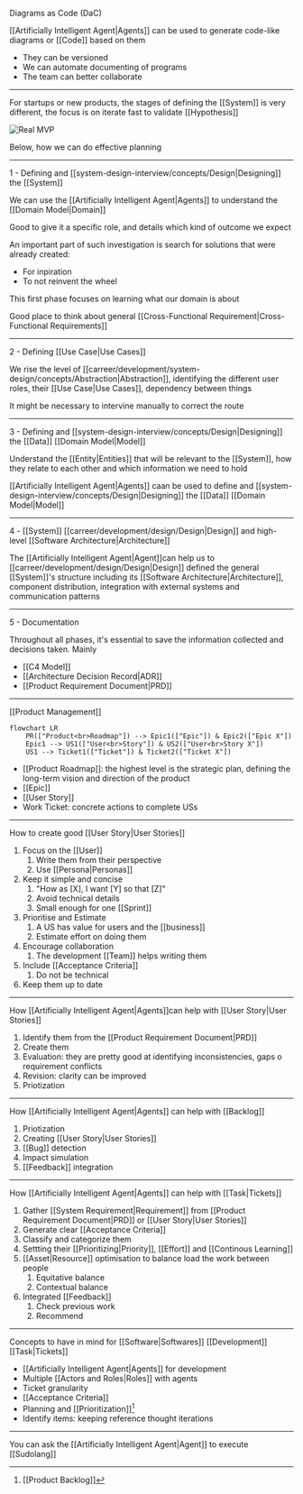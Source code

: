 Diagrams as Code (DaC)

[[Artificially Intelligent Agent|Agents]] can be used to generate code-like diagrams or [[Code]] based on them

- They can be versioned
- We can automate documenting of programs
- The team can better collaborate

---

For startups or new products, the stages of defining the [[System]] is very different, the focus is on iterate fast to validate [[Hypothesis]]

![Real MVP](./MVP.jpg)

Below, how we can do effective planning

---

1 - Defining and [[system-design-interview/concepts/Design|Designing]] the [[System]]

We can use the [[Artificially Intelligent Agent|Agents]] to understand the [[Domain Model|Domain]]

Good to give it a specific role, and details which kind of outcome we expect

An important part of such investigation is search for solutions that were already created:

- For inpiration
- To not reinvent the wheel

This first phase focuses on learning what our domain is about

Good place to think about general [[Cross-Functional Requirement|Cross-Functional Requirements]]

---

2 - Defining [[Use Case|Use Cases]]

We rise the level of [[carreer/development/system-design/concepts/Abstraction|Abstraction]], identifying the different user roles, their [[Use Case|Use Cases]], dependency between things

It might be necessary to intervine manually to correct the route

---

3 - Defining and [[system-design-interview/concepts/Design|Designing]] the [[Data]] [[Domain Model|Model]]

Understand the [[Entity|Entities]] that will be relevant to the [[System]], how they relate to each other and which information we need to hold

[[Artificially Intelligent Agent|Agents]] caan be used to define and [[system-design-interview/concepts/Design|Designing]] the [[Data]] [[Domain Model|Model]]

---

4 - [[System]] [[carreer/development/design/Design|Design]] and high-level [[Software Architecture|Architecture]]

The [[Artificially Intelligent Agent|Agent]]can help us to [[carreer/development/design/Design|Design]] defined the general [[System]]'s structure including its [[Software Architecture|Architecture]], component distribution, integration with external systems and communication patterns

---

5 - Documentation

Throughout all phases, it's essential to save the information collected and decisions taken. Mainly

- [[C4 Model]]
- [[Architecture Decision Record|ADR]]
- [[Product Requirement Document|PRD]]

---

[[Product Management]]

```mermaid
flowchart LR
    PR(["Product<br>Roadmap"]) --> Epic1(["Epic"]) & Epic2(["Epic X"])
    Epic1 --> US1(["User<br>Story"]) & US2(["User<br>Story X"])
    US1 --> Ticket1(["Ticket"]) & Ticket2(["Ticket X"])
```

- [[Product Roadmap]]: the highest level is the strategic plan, defining the long-term vision and direction of the product
- [[Epic]]
- [[User Story]]
- Work Ticket: concrete actions to complete USs

---

How to create good [[User Story|User Stories]]

1. Focus on the [[User]]
   1. Write them from their perspective
   2. Use [[Persona|Personas]]
2. Keep it simple and concise
   1. "How as [X], I want [Y] so that [Z]"
   2. Avoid technical details
   3. Small enough for one [[Sprint]]
3. Prioritise and Estimate
   1. A US has value for users and the [[business]]
   2. Estimate effort on doing them
4. Encourage collaboration
   1. The development [[Team]] helps writing them
5. Include [[Acceptance Criteria]]
   1. Do not be technical
6. Keep them up to date

---

How [[Artificially Intelligent Agent|Agents]]can help with [[User Story|User Stories]]

1. Identify them from the [[Product Requirement Document|PRD]]
2. Create them
3. Evaluation: they are pretty good at identifying inconsistencies, gaps o requirement conflicts
4. Revision: clarity can be improved
5. Priotization

---

How [[Artificially Intelligent Agent|Agents]] can help with [[Backlog]]

1. Priotization
2. Creating [[User Story|User Stories]]
3. [[Bug]] detection
4. Impact simulation
5. [[Feedback]] integration

---

How [[Artificially Intelligent Agent|Agents]] can help with [[Task|Tickets]]

1. Gather [[System Requirement|Requirement]] from [[Product Requirement Document|PRD]] or [[User Story|User Stories]]
2. Generate clear [[Acceptance Criteria]]
3. Classify and categorize them
4. Settting their [[Prioritizing|Priority]], [[Effort]] and [[Continous Learning]]
5. [[Asset|Resource]] optimisation to balance load the work between people
   1. Equitative balance
   2. Contextual balance
6. Integrated [[Feedback]]
   1. Check previous work
   2. Recommend

---

Concepts to have in mind for [[Software|Softwares]] [[Development]] [[Task|Tickets]]

- [[Artificially Intelligent Agent|Agents]] for development
- Multiple [[Actors and Roles|Roles]] with agents
- Ticket granularity
- [[Acceptance Criteria]]
- Planning and [[Prioritization]][^1]
- Identify items: keeping reference thought iterations

[^1]: [[Product Backlog]]

---

You can ask the [[Artificially Intelligent Agent|Agent]] to execute [[Sudolang]]